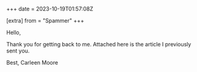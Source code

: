 +++
date = 2023-10-19T01:57:08Z

[extra]
from = "Spammer"
+++

Hello,

Thank you for getting back to me. Attached here is the article I previously
sent you.

Best,
Carleen Moore
